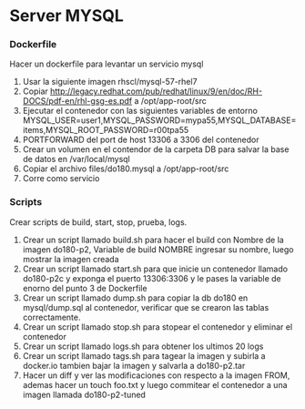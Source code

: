 # Server MYSQL
### Dockerfile  
Hacer un dockerfile para levantar un servicio mysql
1) Usar la siguiente imagen rhscl/mysql-57-rhel7
2) Copiar http://legacy.redhat.com/pub/redhat/linux/9/en/doc/RH-DOCS/pdf-en/rhl-gsg-es.pdf a /opt/app-root/src
3) Ejecutar el contenedor con las siguientes variables de entorno MYSQL_USER=user1,MYSQL_PASSWORD=mypa55,MYSQL_DATABASE=items,MYSQL_ROOT_PASSWORD=r00tpa55
4) PORTFORWARD del port de host 13306 a 3306 del contenedor 
5) Crear un volumen en el contendor de la carpeta DB para salvar la base de datos en /var/local/mysql
6) Copiar el archivo files/do180.mysql a /opt/app-root/src
7) Corre como servicio

### Scripts  
Crear scripts de build, start, stop, prueba, logs.
1) Crear un script llamado build.sh para hacer el build con Nombre de la imagen do180-p2, Variable de build NOMBRE ingresar su nombre, luego mostrar la imagen creada
2) Crear un script llamado start.sh para que inicie un contenedor llamado do180-p2c y exponga el puerto 13306:3306 y le pases la variable de enorno del punto 3 de Dockerfile
3) Crear un script llamado dump.sh para copiar la db do180 en mysql/dump.sql al contenedor, verificar que se crearon las tablas correctamente.
4) Crear un script llamado stop.sh para stopear el contenedor y eliminar el contenedor
5) Crear un script llamado logs.sh para obtener los ultimos 20 logs
6) Crear un script llamado tags.sh para tagear la imagen y subirla a docker.io tambien bajar la imagen y salvarla a do180-p2.tar
7) Hacer un  diff y ver las modificaciones con respecto a la imagen FROM, ademas hacer un touch foo.txt y luego commitear el contenedor a una  imagen llamada do180-p2-tuned

